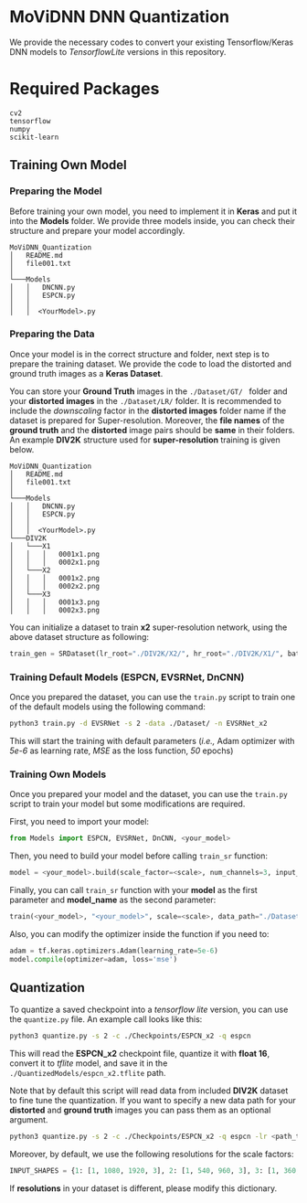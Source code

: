# MoViDNN DNN Quantization

We provide the necessary codes to convert your existing Tensorflow/Keras DNN models to *TensorflowLite* versions in this repository. 

# Required Packages

```
cv2
tensorflow
numpy
scikit-learn
```



## Training Own Model

### Preparing the Model

Before training your own model, you need to implement it in **Keras** and put it into the **Models** folder. We provide three models inside, you can check their structure and prepare your model accordingly.

```
MoViDNN_Quantization
│   README.md
│   file001.txt    
│
└───Models
│   │   DNCNN.py
│   │   ESPCN.py
│   │
│   │  <YourModel>.py
```

### Preparing the Data

Once your model is in the correct structure and folder, next step is to prepare the training dataset. We provide the code to load the distorted and ground truth images as a **Keras Dataset**. 

You can store your **Ground Truth** images in the  `./Dataset/GT/ ` folder and your **distorted images** in the `./Dataset/LR/` folder. It is recommended to include the *downscaling* factor in the **distorted images** folder name if the dataset is prepared for Super-resolution. Moreover, the **file names** of the **ground truth** and the **distorted** image pairs should be **same** in their folders. An example **DIV2K**  structure used for **super-resolution** training is given below. 

```
MoViDNN_Quantization
│   README.md
│   file001.txt    
│
└───Models
│   │   DNCNN.py
│   │   ESPCN.py
│   │
│   │  <YourModel>.py
└───DIV2K
│   └───X1
│   │   │	0001x1.png
│   │   │	0002x1.png
│   └───X2
│   │   │	0001x2.png
│   │   │	0002x2.png
│   └───X3
│   │   │	0001x3.png
│   │   │	0002x3.png
```

You can initialize a dataset to train **x2** super-resolution network, using the above dataset structure as following:

```python
train_gen = SRDataset(lr_root="./DIV2K/X2/", hr_root="./DIV2K/X1/", batch_size=32)
```

### Training Default Models (ESPCN, EVSRNet, DnCNN)

Once you prepared the dataset, you can use the `train.py` script to train one of the default models using the following command:

```bash
python3 train.py -d EVSRNet -s 2 -data ./Dataset/ -n EVSRNet_x2
```

This will start the training with default parameters (*i.e.,* Adam optimizer with *5e-6* as learning rate, *MSE* as the loss function, *50* epochs)

### Training Own Models

Once you prepared your model and the dataset, you can use the `train.py` script to train your model but some modifications are required.

First, you need to import your model:

```python
from Models import ESPCN, EVSRNet, DnCNN, <your_model>
```

Then, you need to build your model before calling `train_sr` function:

```python
model = <your_model>.build(scale_factor=<scale>, num_channels=3, input_shape=(None, None, 3))
```

Finally, you can call `train_sr` function with your **model** as the first parameter and **model_name** as the second parameter:

```python
train(<your_model>, "<your_model>", scale=<scale>, data_path="./Dataset/", num_epochs=50, batch_size=16)
```

Also, you can modify the optimizer inside the function if you need to:

```python
adam = tf.keras.optimizers.Adam(learning_rate=5e-6)
model.compile(optimizer=adam, loss='mse')
```

## Quantization

To quantize a saved checkpoint into a *tensorflow lite* version, you can use the `quantize.py` file. An example call looks like this:

```bash
python3 quantize.py -s 2 -c ./Checkpoints/ESPCN_x2 -q espcn 
```

This will read the **ESPCN_x2** checkpoint file, quantize it with **float 16**, convert it to *tflite* model, and save it in the `./QuantizedModels/espcn_x2.tflite` path.

Note that by default this script will read data from included **DIV2K** dataset to fine tune the quantization. If you want to specify a new data path for your **distorted** and **ground truth** images you can pass them as an optional argument.

```bash
python3 quantize.py -s 2 -c ./Checkpoints/ESPCN_x2 -q espcn -lr <path_to_distorted_images> -hr <path_to_ground_truth_images>
```

Moreover, by default, we use the following resolutions for the scale factors:

```python
INPUT_SHAPES = {1: [1, 1080, 1920, 3], 2: [1, 540, 960, 3], 3: [1, 360, 640, 3], 4: [1, 270, 480, 3]}
```

If **resolutions** in your dataset is different, please modify this dictionary.
